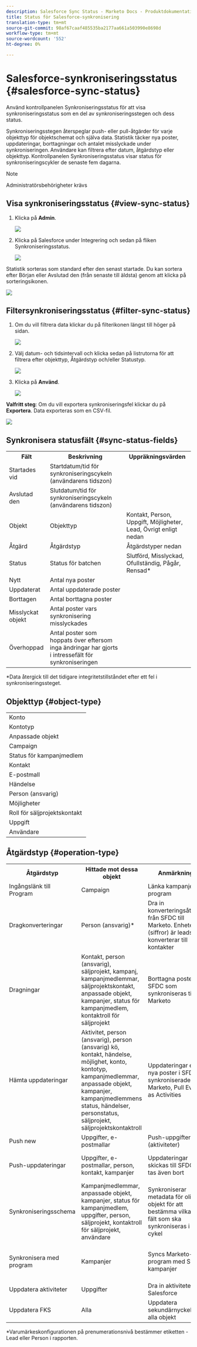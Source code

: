 ```yaml
---
description: Salesforce Sync Status - Marketo Docs - Produktdokumentation
title: Status för Salesforce-synkronisering
translation-type: tm+mt
source-git-commit: 98af67caaf485535ba2177aa661a503990e8698d
workflow-type: tm+mt
source-wordcount: '552'
ht-degree: 0%

---
```



# Salesforce-synkroniseringsstatus {#salesforce-sync-status}

Använd kontrollpanelen Synkroniseringsstatus för att visa synkroniseringsstatus som en del av synkroniseringsstegen och dess status.

Synkroniseringsstegen återspeglar push- eller pull-åtgärder för varje objekttyp för objektschemat och själva data. Statistik täcker nya poster, uppdateringar, borttagningar och antalet misslyckade under synkroniseringen. Användare kan filtrera efter datum, åtgärdstyp eller objekttyp. Kontrollpanelen Synkroniseringsstatus visar status för synkroniseringscykler de senaste fem dagarna.

>[!NOTE]
>
>Administratörsbehörigheter krävs

## Visa synkroniseringsstatus {#view-sync-status}

1. Klicka på **Admin**.

   ![](assets/salesforce-sync-status-1.png)

1. Klicka på Salesforce under Integrering och sedan på fliken Synkroniseringsstatus.

   ![](assets/salesforce-sync-status-2.png)

Statistik sorteras som standard efter den senast startade. Du kan sortera efter Början eller Avslutad den (från senaste till äldsta) genom att klicka på sorteringsikonen.

![](assets/salesforce-sync-status-3.png)

## Filtersynkroniseringsstatus {#filter-sync-status}

1. Om du vill filtrera data klickar du på filterikonen längst till höger på sidan.

   ![](assets/salesforce-sync-status-4.png)

1. Välj datum- och tidsintervall och klicka sedan på listrutorna för att filtrera efter objekttyp, Åtgärdstyp och/eller Statustyp.

   ![](assets/salesforce-sync-status-5.png)

1. Klicka på **Använd**.

   ![](assets/salesforce-sync-status-6.png)

**Valfritt steg**: Om du vill exportera synkroniseringsfel klickar du på  **Exportera**. Data exporteras som en CSV-fil.

![](assets/salesforce-sync-status-7.png)

## Synkronisera statusfält {#sync-status-fields}

<table> 
 <colgroup> 
  <col> 
  <col> 
  <col> 
 </colgroup> 
 <tbody> 
  <tr> 
   <th>Fält</th> 
   <th>Beskrivning</th> 
   <th>Uppräkningsvärden</th> 
  </tr> 
  <tr> 
   <td colspan="1">Startades vid</td> 
   <td colspan="1">Startdatum/tid för synkroniseringscykeln (användarens tidszon)</td> 
   <td colspan="1"></td> 
  </tr>  
  <tr> 
   <td colspan="1">Avslutad den</td> 
   <td colspan="1">Slutdatum/tid för synkroniseringscykeln (användarens tidszon)</td> 
   <td colspan="1"></td> 
  </tr> 
  <tr> 
   <td colspan="1">Objekt</td> 
   <td colspan="1">Objekttyp</td> 
   <td colspan="1">Kontakt, Person, Uppgift, Möjligheter, Lead, Övrigt enligt nedan</td> 
  </tr>  
  <tr> 
   <td colspan="1">Åtgärd</td> 
   <td colspan="1">Åtgärdstyp</td> 
   <td colspan="1">Åtgärdstyper nedan</td> 
  </tr>  
  <tr> 
   <td colspan="1">Status</td> 
   <td colspan="1">Status för batchen</td> 
   <td colspan="1">Slutförd, Misslyckad, Ofullständig, Pågår, Rensad*</td> 
  </tr>
  <tr> 
   <td colspan="1">Nytt</td> 
   <td colspan="1">Antal nya poster</td> 
   <td colspan="1"></td> 
  </tr>  
  <tr> 
   <td colspan="1">Uppdaterat</td> 
   <td colspan="1">Antal uppdaterade poster</td> 
   <td colspan="1"></td> 
  </tr>  
  <tr> 
   <td colspan="1">Borttagen</td> 
   <td colspan="1">Antal borttagna poster</td> 
   <td colspan="1"></td> 
  </tr> 
  <tr> 
   <td colspan="1">Misslyckat objekt</td> 
   <td colspan="1">Antal poster vars synkronisering misslyckades</td> 
   <td colspan="1"><br></td> 
  </tr>  
  <tr> 
   <td colspan="1">Överhoppad</td> 
   <td colspan="1">Antal poster som hoppats över eftersom inga ändringar har gjorts i intressefält för synkroniseringen</td> 
   <td colspan="1"></td> 
  </tr>  
 </tbody> 
</table>

*Data återgick till det tidigare integritetstillståndet efter ett fel i synkroniseringssteget.

## Objekttyp {#object-type}

<table> 
 <colgroup> 
  <col> 
 </colgroup> 
 <tbody> 
  <tr> 
   <td colspan="1">Konto</td> 
  </tr>  
  <tr> 
   <td colspan="1">Kontotyp</td> 
  </tr> 
  <tr> 
   <td colspan="1">Anpassade objekt</td> 
  </tr>  
  <tr> 
   <td colspan="1">Campaign</td> 
  </tr>  
  <tr> 
   <td colspan="1">Status för kampanjmedlem</td> 
  </tr>
  <tr> 
   <td colspan="1">Kontakt</td> 
  </tr>  
  <tr> 
   <td colspan="1">E-postmall</td> 
  </tr>  
  <tr> 
   <td colspan="1">Händelse</td> 
  </tr> 
  <tr> 
   <td colspan="1">Person (ansvarig)</td> 
  </tr>  
  <tr> 
   <td colspan="1">Möjligheter</td> 
  </tr>  
  <tr> 
   <td colspan="1">Roll för säljprojektskontakt</td> 
  </tr>  
  <tr> 
   <td colspan="1">Uppgift</td> 
  </tr>  
  <tr> 
   <td colspan="1">Användare</td> 
  </tr>  
 </tbody> 
</table>

## Åtgärdstyp {#operation-type}

<table> 
 <colgroup> 
  <col> 
  <col> 
  <col>
  <col> 
 </colgroup> 
 <tbody> 
  <tr> 
   <th>Åtgärdstyp</th> 
   <th>Hittade mot dessa objekt</th> 
   <th>Anmärkningar</th> 
   <th>Åtgärdstyp</th>
  </tr> 
  <tr> 
   <td colspan="1">Ingångslänk till Program</td> 
   <td colspan="1">Campaign</td> 
   <td colspan="1">Länka kampanjer till program</td> 
   <td colspan="1">Uppdatera</td>
  </tr>  
  <tr> 
   <td colspan="1">Dragkonverteringar</td> 
   <td colspan="1">Person (ansvarig)*</td> 
   <td colspan="1">Dra in konverteringsåtgärder från SFDC till Marketo. Enheter (siffror) är leads som konverterar till kontakter</td> 
   <td colspan="1">Uppdatering, misslyckades eller hoppades över</td>
  </tr> 
  <tr> 
   <td colspan="1">Dragningar</td> 
   <td colspan="1">Kontakt, person (ansvarig), säljprojekt, kampanj, kampanjmedlemmar, säljprojektskontakt, anpassade objekt, kampanjer, status för kampanjmedlem, kontaktroll för säljprojekt</td> 
   <td colspan="1">Borttagna poster för SFDC som synkroniseras till Marketo</td> 
   <td colspan="1">Borttagen, misslyckades eller hoppades över</td>
  </tr>  
  <tr> 
   <td colspan="1">Hämta uppdateringar</td> 
   <td colspan="1">Aktivitet, person (ansvarig), person (ansvarig) kö, kontakt, händelse, möjlighet, konto, kontotyp, kampanjmedlemmar, anpassade objekt, kampanjer, kampanjmedlemmens status, händelser, personstatus, säljprojekt, säljprojektskontaktroll</td> 
   <td colspan="1">Uppdateringar eller nya poster i SFDC synkroniserade med Marketo, Pull Events as Activities</td> 
   <td colspan="1">Nytt, uppdaterat, misslyckat objekt eller överhoppat</td>
  </tr>  
  <tr> 
   <td colspan="1">Push new</td> 
   <td colspan="1">Uppgifter, e-postmallar</td> 
   <td colspan="1">Push-uppgifter (aktiviteter)</td> 
   <td colspan="1"></td>
  </tr>
  <tr> 
   <td colspan="1">Push-uppdateringar</td> 
   <td colspan="1">Uppgifter, e-postmallar, person, kontakt, kampanjer</td> 
   <td colspan="1">Uppdateringar skickas till SFDC och tas även bort</td> 
   <td colspan="1">Uppdatering, misslyckades eller hoppades över</td>
  </tr>  
  <tr> 
   <td colspan="1">Synkroniseringsschema</td> 
   <td colspan="1">Kampanjmedlemmar, anpassade objekt, kampanjer, status för kampanjmedlem, uppgifter, person, säljprojekt, kontaktroll för säljprojekt, användare</td> 
   <td colspan="1">Synkroniserar metadata för olika objekt för att bestämma vilka nya fält som ska synkroniseras i nästa cykel</td> 
   <td colspan="1"></td>
  </tr>  
  <tr> 
   <td colspan="1">Synkronisera med program</td> 
   <td colspan="1">Kampanjer</td> 
   <td colspan="1">Syncs Marketo-program med SFDC-kampanjer</td> 
   <td colspan="1">Nytt, Uppdateringar, Misslyckades eller Överhoppat</td>
  </tr> 
  <tr> 
   <td colspan="1">Uppdatera aktiviteter</td> 
   <td colspan="1">Uppgifter</td> 
   <td colspan="1">Dra in aktiviteter från Salesforce</td> 
   <td colspan="1"></td>
  </tr>  
  <tr> 
   <td colspan="1">Uppdatera FKS</td> 
   <td colspan="1">Alla</td> 
   <td colspan="1">Uppdatera sekundärnyckel för alla objekt</td> 
   <td colspan="1">Ej tillämpligt</td>
  </tr>  
 </tbody> 
</table>

*Varumärkeskonfigurationen på prenumerationsnivå bestämmer etiketten - Lead eller Person i rapporten.
